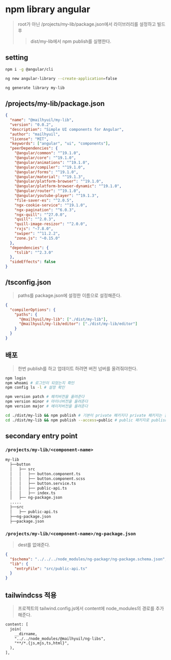 # npm library angular

> root가 아닌 /projects/my-lib/package.json에서 라이브러리를 설정하고 빌드 후
>
> > dist/my-lib에서 npm publish를 실행한다.

## setting

```sh
npm i -g @angular/cli

ng new angular-library --create-application=false

ng generate library my-lib
```

## /projects/my-lib/package.json

```json
{
  "name": "@mailhyuil/my-lib",
  "version": "0.0.2",
  "description": "Simple UI components for Angular",
  "author": "mailhyuil",
  "license": "MIT",
  "keywords": ["angular", "ui", "components"],
  "peerDependencies": {
    "@angular/common": "^19.1.0",
    "@angular/core": "^19.1.0",
    "@angular/animations": "^19.1.0",
    "@angular/compiler": "^19.1.0",
    "@angular/forms": "^19.1.0",
    "@angular/material": "^19.1.3",
    "@angular/platform-browser": "^19.1.0",
    "@angular/platform-browser-dynamic": "^19.1.0",
    "@angular/router": "^19.1.0",
    "@angular/youtube-player": "^19.1.3",
    "file-saver-es": "^2.0.5",
    "ngx-cookie-service": "^19.1.0",
    "ngx-pagination": "^6.0.3",
    "ngx-quill": "^27.0.0",
    "quill": "^2.0.3",
    "quill-image-resizor": "^2.0.0",
    "rxjs": "~7.8.0",
    "swiper": "^11.2.2",
    "zone.js": "~0.15.0"
  },
  "dependencies": {
    "tslib": "^2.3.0"
  },
  "sideEffects": false
}
```

## /tsconfig.json

> paths를 package.json에 설정한 이름으로 설정해준다.

```json
{
  "compilerOptions": {
    "paths": {
      "@mailhyuil/my-lib": ["./dist/my-lib"],
      "@mailhyuil/my-lib/editor": ["./dist/my-lib/editor"]
    }
  }
}
```

## 배포

> 한번 publish를 하고 업데이트 하려면 버전 넘버를 올려줘야한다.

```sh
npm login
npm whoami # 로그인이 되었는지 확인
npm config ls -l # 설정 확인

npm version patch # 패치버전을 올려준다
npm version minor # 마이너버전을 올려준다
npm version major # 메이저버전을 올려준다

cd ./dist/my-lib && npm publish # 기본이 private 패키지다 private 패키지는 결제가 필요
cd ./dist/my-lib && npm publish --access=public # public 패키지로 publish
```

## secondary entry point

### `/projects/my-lib/<component-name>`

```txt
my-lib
  ├──button
  │   ├── src
  │   │   ├── button.component.ts
  │   │   ├── button.component.scss
  │   │   ├── button.service.ts
  │   │   ├── public-api.ts
  │   │   ├── index.ts
  │   ├── ng-package.json
  .....
  ├──src
  │   ├── public-api.ts
  ├──ng-package.json
  ├──package.json
```

### `/projects/my-lib/<component-name>/ng-package.json`

> dest를 없애준다.

```json
{
  "$schema": "../../../node_modules/ng-packagr/ng-package.schema.json",
  "lib": {
    "entryFile": "src/public-api.ts"
  }
}
```

## tailwindcss 적용

> 프로젝트의 tailwind.config.js에서 content에 node_modules의 경로를 추가해준다.

```txt
content: [
  join(
    __dirname,
    "../../node_modules/@mailhyuil/ng-libs",
    "**/*.{js,mjs,ts,html}",
  ),
],
```
